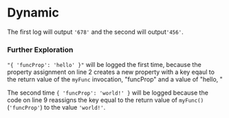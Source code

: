 # Dynamic

The first log will output `'678'` and the second will output`'456'`.

### Further Exploration

`"{ 'funcProp': 'hello' }"` will be logged the first time, because the property assignment on line 2 creates a new property with a key eqaul to the return value of the `myFunc` invocation, "funcProp" and a value of "hello, "

The second time `{ 'funcProp': 'world!' }` will be logged because the code on line 9 reassigns the key equal to the return value of `myFunc()` (`'funcProp'`) to the value `'world!'`.
